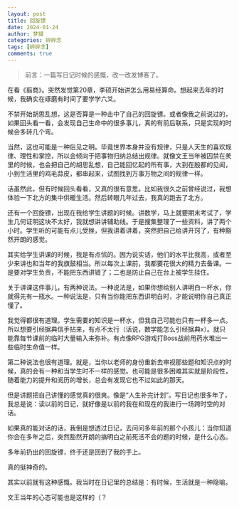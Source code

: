```yaml
---
layout: post
title: 回旋镖
date: 2024-01-24
author: 梦貘
categories: 碎碎念
tags: [碎碎念]
comments: true
---
```


> 前言：一篇写日记时候的感慨，改一改发博客了。

在看《翦商》。突然发觉第20章，李硕开始讲怎么用易经算命。想起来去年的时候，我确实在琢磨有时间了要学学六爻。

不禁开始胡思乱想，这是否算是一种击中了自己的回旋镖。或者像我之前说过的，如果回头看一看，会发现自己生命中的很多事儿，真的有前后联系，只是实现的时候会多转几个弯。

当然，这也可能是一种后见之明。毕竟世界本身并没有规律，只是人天生的喜欢规律、理性和掌控，所以会倾向于把事物归纳总结出规律。就像文王当年被囚禁在羑里的时候，也会把自己的胡思乱想，自己能回忆起的所有事，大到在殷都的见闻，小到生活里的鸡毛蒜皮，都串起来，试图找到万事万物之间的规律一样。

话虽然此，但有时候回头看看，又真的很有意思。比如我很久之前曾经说过，我想体验一下北方的集中供暖生活。然后转眼几年过去，我真的跑去了北方。

还有一个回旋镖，出现在我给学生讲题的时候。讲数学，马上就要期末考试了，学生几何证明这块不太好，我就想讲讲辅助线。于是搜集整理了一些资料，讲了两个小时。学生听的可能有点儿受挫，但我讲着讲着，突然把自己给讲开窍了，有种豁然开朗的感觉。

其实给学生讲课的时候，我是有点怵的。因为说实话，他们的水平比我高，或者至少来讲也和当年的我旗鼓相当。所以每次上课前，我都要花很大的精力去备课。一是要对学生负责，不能把东西讲错了；二也是防止自己在台上被学生挂住。

关于讲课这件事儿，有两种说法。一种说法是，如果你想给别人讲明白一杯水，你就得先有一瓶水。一种说法是，只有当你能把东西讲明白时，才能说明你自己真正懂了。

我觉得都很有道理。学生需要的知识是一杯水，但我自己可能也只有一杯多一点。所以想要引经据典信手拈来，有点不太行（话说，数学能怎么引经据典x）。就只能靠每节课前的临时大量输入来弥补。有点像RPG游戏打Boss战前用药水堆出一些临时生命值一样。

第二种说法也很有道理。就是，当你以老师的身份重新去审视那些题和知识点的时候，真的会有一种和当学生时不一样的感觉。也可能是很多困难其实就是阶段性，随着能力的提升和阅历的增长，总会有发现它也不过如此的那天。

但是讲题把自己讲懂的感觉真的很爽。像是“人生补完计划”。写日记也很多年了，我总是说：读以前的日记，就好像是以前的我在和现在的我进行一场跨时空的对话。

如果真的能对话的话，我倒是想透过日记，去问问多年前的那个小孩儿：当你知道你会在多年之后，突然豁然开朗的搞明白之前死活不会的题的时候，是什么心态。

多年前扔出的回旋镖，终于还是回到了我的手上。

真的挺神奇的。

其实以前就有这种感慨。我当时在日记里的总结是：有时候，生活就是一种隐喻。

文王当年的心态可能也是这样的（？